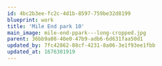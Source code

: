 ```yaml
---
id: 4bc2b3ee-fc2c-4d1b-8597-759be32d8199
blueprint: work
title: 'Mile End park 10'
main_image: mile-end-ppark---long-cropped.jpg
parent: 36bb9a08-40e0-47b9-adb6-6d631faa50d1
updated_by: 7fc42862-88cf-4231-8a06-3e1f93ee1fbb
updated_at: 1676301919
---
```

